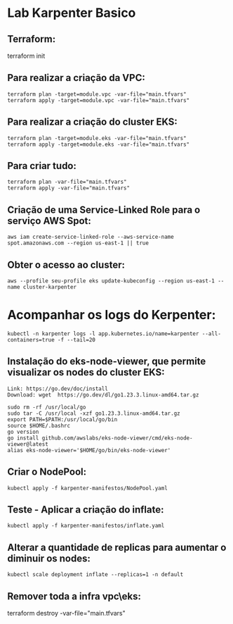 # Lab Karpenter Basico

## Terraform:
terraform init

## Para realizar a criação da VPC:
```
terraform plan -target=module.vpc -var-file="main.tfvars"
terraform apply -target=module.vpc -var-file="main.tfvars"
```

## Para realizar a criação do cluster EKS:
```
terraform plan -target=module.eks -var-file="main.tfvars"
terraform apply -target=module.eks -var-file="main.tfvars"
```

## Para criar tudo:
```
terraform plan -var-file="main.tfvars"
terraform apply -var-file="main.tfvars"
```

## Criação de uma Service-Linked Role para o serviço AWS Spot:
```
aws iam create-service-linked-role --aws-service-name spot.amazonaws.com --region us-east-1 || true
```

## Obter o acesso ao cluster:
```
aws --profile seu-profile eks update-kubeconfig --region us-east-1 --name cluster-karpenter
```

# Acompanhar os logs do Kerpenter:
```
kubectl -n karpenter logs -l app.kubernetes.io/name=karpenter --all-containers=true -f --tail=20
```

## Instalação do eks-node-viewer, que permite visualizar os nodes do cluster EKS:
```
Link: https://go.dev/doc/install
Download: wget  https://go.dev/dl/go1.23.3.linux-amd64.tar.gz

sudo rm -rf /usr/local/go
sudo tar -C /usr/local -xzf go1.23.3.linux-amd64.tar.gz
export PATH=$PATH:/usr/local/go/bin
source $HOME/.bashrc
go version
go install github.com/awslabs/eks-node-viewer/cmd/eks-node-viewer@latest
alias eks-node-viewer='$HOME/go/bin/eks-node-viewer'
```

## Criar o NodePool:
```
kubectl apply -f karpenter-manifestos/NodePool.yaml
```

## Teste - Aplicar a criação do inflate:
```
kubectl apply -f karpenter-manifestos/inflate.yaml
```

## Alterar a quantidade de replicas para aumentar o diminuir os nodes:
```
kubectl scale deployment inflate --replicas=1 -n default
```

## Remover toda a infra vpc\eks:
terraform destroy -var-file="main.tfvars"
